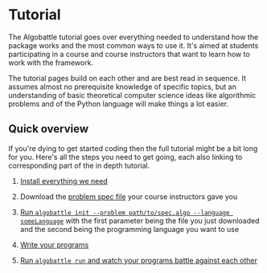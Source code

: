 # Tutorial

The Algobattle tutorial goes over everything needed to understand how the package works and the most common ways to
use it. It's aimed at students participating in a course and course instructors that want to learn how to work with the
framework.

The tutorial pages build on each other and are best read in sequence. It assumes almost no prerequisite knowledge of
specific topics, but an understanding of basic theoretical computer science ideas like algorithmic problems and of
the Python language will make things a lot easier.


## Quick overview

If you're dying to get started coding then the full tutorial might be a bit long for you. Here's all the steps you need
to get going, each also linking to corresponding part of the in depth tutorial.

1. [Install everything we need](installation.md#installing-python)

2. Download the [problem spec file](getting_started.md#problem-spec-files) your course instructors gave you

3. [Run `algobattle init --problem path/to/spec.algo --language someLanguage`](getting_started.md#setting-up-the-workspace)
    with the first parameter being the file you just downloaded and the second being the programming language you
    want to use

4. [Write your programs](programs.md#what-it-needs-to-do)

5. [Run `algobattle run` and watch your programs battle against each other](match.md)
